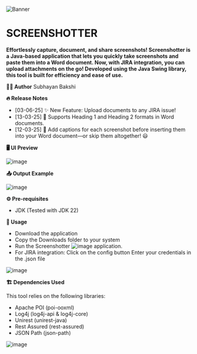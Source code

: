 ![Banner](https://github.com/user-attachments/assets/d6c0eda0-13a0-40ec-b871-c7a12da39f44)




#  SCREENSHOTTER

**Effortlessly capture, document, and share screenshots!
Screenshotter is a Java-based application that lets you quickly take screenshots and paste them into a Word document. Now, with JIRA integration, you can upload attachments on the go!
Developed using the Java Swing library, this tool is built for efficiency and ease of use.**



**👨‍💻 Author**
Subhayan Bakshi



**🔥 Release Notes**
- [03-06-25] ✨ New Feature: Upload documents to any JIRA issue!
- [13-03-25] 🎨 Supports Heading 1 and Heading 2 formats in Word documents.
- [12-03-25] 📌 Add captions for each screenshot before inserting them into your Word document—or skip them altogether! 😃



**🖥️ UI Preview**

![image](https://github.com/user-attachments/assets/9a1e4d64-c0c4-4ea7-8252-31d34de7deee)



**📤 Output Example**

![image](https://github.com/user-attachments/assets/46aea8e7-612b-4b90-8090-77ba860bf795)



**⚙️ Pre-requisites**

- JDK (Tested with JDK 22)



**🚀 Usage**

- Download the application
- Copy the Downloads folder to your system
- Run the Screenshotter ![image](https://github.com/user-attachments/assets/64eaa5cc-e1e7-4d52-9cdb-019e95def581) application.
- For JIRA integration:
  Click on the config button
  Enter your credentials in the .json file

![image](https://github.com/user-attachments/assets/22ddc891-25db-42f0-bd41-2fdc4c2ce6ae)



**🏗️ Dependencies Used**

This tool relies on the following libraries:
- Apache POI (poi-ooxml)
- Log4j (log4j-api & log4j-core)
- Unirest (unirest-java)
- Rest Assured (rest-assured)
- JSON Path (json-path)

![image](https://github.com/user-attachments/assets/e839d994-cce7-4840-b7af-ba6547681084)


